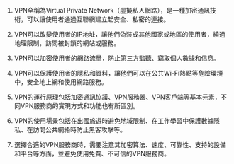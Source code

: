 1. VPN全稱為Virtual Private Network（虛擬私人網路），是一種加密通訊技術，可以讓使用者通過互聯網建立起安全、私密的連接。

2. VPN可以改變使用者的IP地址，讓他們偽裝成其他國家或地區的使用者，繞過地理限制，訪問被封鎖的網站或服務。

3. VPN可以加密使用者的網路流量，防止第三方監聽、竊取個人數據和信息。

4. VPN可以保護使用者的隱私和資料，讓他們可以在公共Wi-Fi熱點等危險環境中，安全地上網和使用網路服務。

5. VPN的運行原理包括加密通訊協議、VPN服務器、VPN客戶端等基本元素，不同VPN服務商的實現方式和功能也有所區別。

6. VPN的使用場景包括在出國旅遊時避免地域限制、在工作學習中保護數據隱私、在訪問公共網絡時防止黑客攻擊等。

7. 選擇合適的VPN服務商時，需要注意其加密算法、速度、可靠性、支持的設備和平台等方面，並避免使用免費、不可信的VPN服務商。